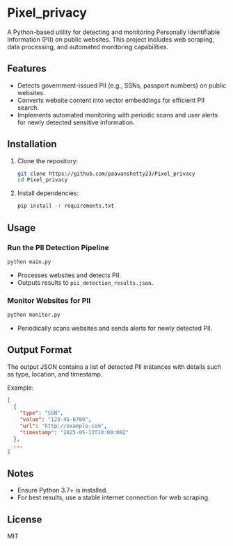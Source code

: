 # Pixel_privacy

A Python-based utility for detecting and monitoring Personally Identifiable Information (PII) on public websites. This project includes web scraping, data processing, and automated monitoring capabilities.

## Features

- Detects government-issued PII (e.g., SSNs, passport numbers) on public websites.
- Converts website content into vector embeddings for efficient PII search.
- Implements automated monitoring with periodic scans and user alerts for newly detected sensitive information.

## Installation

1. Clone the repository:
   ```bash
   git clone https://github.com/paavanshetty23/Pixel_privacy
   cd Pixel_privacy
   ```
2. Install dependencies:
   ```bash
   pip install -r requirements.txt
   ```

## Usage

### Run the PII Detection Pipeline

```bash
python main.py
```
- Processes websites and detects PII.
- Outputs results to `pii_detection_results.json`.

### Monitor Websites for PII

```bash
python monitor.py
```
- Periodically scans websites and sends alerts for newly detected PII.

## Output Format

The output JSON contains a list of detected PII instances with details such as type, location, and timestamp.

Example:
```json
[
  {
    "type": "SSN",
    "value": "123-45-6789",
    "url": "http://example.com",
    "timestamp": "2025-05-13T10:00:00Z"
  },
  ...
]
```

## Notes
- Ensure Python 3.7+ is installed.
- For best results, use a stable internet connection for web scraping.

## License

MIT
